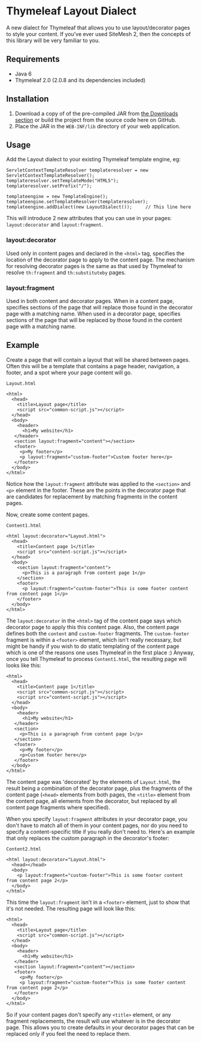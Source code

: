 
Thymeleaf Layout Dialect
========================

A new dialect for Thymeleaf that allows you to use layout/decorator pages to
style your content.  If you've ever used SiteMesh 2, then the concepts of this
library will be very familiar to you.


Requirements
------------

 - Java 6
 - Thymeleaf 2.0 (2.0.8 and its dependencies included)


Installation
------------

1. Download a copy of of the pre-compiled JAR from [the Downloads section](thymeleaf-layout-dialect/downloads)
   or build the project from the source code here on GitHub.
2. Place the JAR in the `WEB-INF/lib` directory of your web application.


Usage
-----

Add the Layout dialect to your existing Thymeleaf template engine, eg:

	ServletContextTemplateResolver templateresolver = new ServletContextTemplateResolver();
	templateresolver.setTemplateMode("HTML5");
	templateresolver.setPrefix("/");

	templateengine = new TemplateEngine();
	templateengine.setTemplateResolver(templateresolver);
	templateengine.addDialect(new LayoutDialect());		// This line here

This will introduce 2 new attributes that you can use in your pages:
`layout:decorator` and `layout:fragment`.

### layout:decorator
Used only in content pages and declared in the `<html>` tag, specifies the
location of the decorator page to apply to the content page.  The mechanism for
resolving decorator pages is the same as that used by Thymeleaf to resolve
`th:fragment` and `th:substituteby` pages.

### layout:fragment
Used in both content and decorator pages.  When in a content page, specifies
sections of the page that will replace those found in the decorator page with a
matching name.  When used in a decorator page, specifies sections of the page
that will be replaced by those found in the content page with a matching name.


Example
-------

Create a page that will contain a layout that will be shared between pages.
Often this will be a template that contains a page header, navigation, a footer,
and a spot where your page content will go.

`Layout.html`

	<html>
	  <head>
	    <title>Layout page</title>
	    <script src="common-script.js"></script>
	  </head>
	  <body>
	    <header>
	      <h1>My website</h1>
	   </header>
	   <section layout:fragment="content"></section>
	   <footer>
	     <p>My footer</p>
	     <p layout:fragment="custom-footer">Custom footer here</p>
	   </footer>  
	  </body>
	</html>

Notice how the `layout:fragment` attribute was applied to the `<section>` and
`<p>` element in the footer.  These are the points in the decorator page that
are candidates for replacement by matching fragments in the content pages.

Now, create some content pages.

`Content1.html`

	<html layout:decorator="Layout.html">
	  <head>
	    <title>Content page 1</title>
	    <script src="content-script.js"></script>
	  </head>
	  <body>
	    <section layout:fragment="content">
	      <p>This is a paragraph from content page 1</p>
	    </section>
	    <footer>
	      <p layout:fragment="custom-footer">This is some footer content from content page 1</p>
	    </footer>
	  </body>
	</html>

The `layout:decorator` in the `<html>` tag of the content page says which
decorator page to apply this this content page.  Also, the content page defines
both the `content` and `custom-footer` fragments.  The `custom-footer` fragment
is within a `<footer>` element, which isn't really necessary, but might be handy
if you wish to do static templating of the content page which is one of the
reasons one uses Thymeleaf in the first place :)  Anyway, once you tell
Thymeleaf to process `Content1.html`, the resulting page will looks like this:

	<html>
	  <head>
	    <title>Content page 1</title>
	    <script src="common-script.js"></script>
	    <script src="content-script.js"></script>
	  </head>
	  <body>
	    <header>
	      <h1>My website</h1>
	   </header>
	   <section>
	     <p>This is a paragraph from content page 1</p>
	   </section>
	   <footer>
	     <p>My footer</p>
	     <p>Custom footer here</p>
	   </footer>  
	  </body>
	</html>

The content page was 'decorated' by the elements of `Layout.html`, the result
being a combination of the decorator page, plus the fragments of the content
page (`<head>` elements from both pages, the `<title>` element from the content
page, all elements from the decorator, but replaced by all content page
fragments where specified).

When you specify `layout:fragment` attributes in your decorator page, you don't
have to match all of them in your content pages, nor do you need to specify a
content-specific title if you really don't need to.  Here's an example that only
replaces the custom paragraph in the decorator's footer:

`Content2.html`

	<html layout:decorator="Layout.html">
	  <head></head>
	  <body>
	    <p layout:fragment="custom-footer">This is some footer content from content page 2</p>
	  </body>
	</html>

This time the `layout:fragment` isn't in a `<footer>` element, just to show that
it's not needed.  The resulting page will look like this:

	<html>
	  <head>
	    <title>Layout page</title>
	    <script src="common-script.js"></script>
	  </head>
	  <body>
	    <header>
	      <h1>My website</h1>
	   </header>
	   <section layout:fragment="content"></section>
	   <footer>
	     <p>My footer</p>
	     <p layout:fragment="custom-footer">This is some footer content from content page 2</p>
	   </footer>  
	  </body>
	</html>

So if your content pages don't specify any `<title>` element, or any fragment
replacements, the result will use whatever is in the decorator page.  This
allows you to create defaults in your decorator pages that can be replaced only
if you feel the need to replace them.

